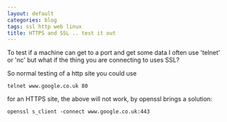 ```yaml
---
layout: default
categories: blog
tags: ssl http web linux
title: HTTPS and SSL .. test it out
---
```


To test if a machine can get to a port and get some data I often use 'telnet' 
or 'nc'  but what if the thing you are connecting to uses SSL?

So normal testing of a http site you could use

    telnet www.google.co.uk 80

for an HTTPS site, the above will not work, by openssl brings a solution:

    openssl s_client -connect www.google.co.uk:443

